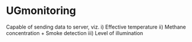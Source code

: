 # UGmonitoring
Capable of sending data to server,
viz.
i) Effective temperature
ii) Methane concentration + Smoke detection
iii) Level of illumination 
